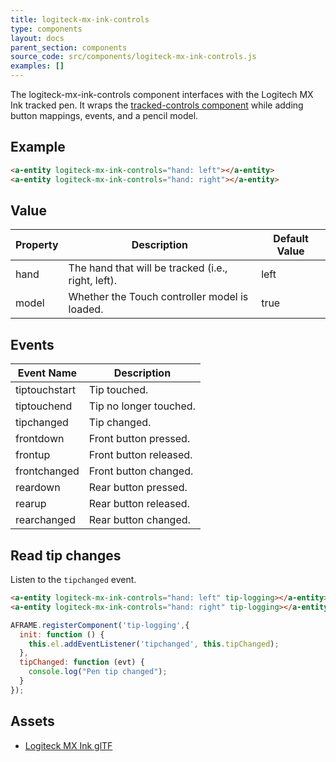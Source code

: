 ```yaml
---
title: logiteck-mx-ink-controls
type: components
layout: docs
parent_section: components
source_code: src/components/logiteck-mx-ink-controls.js
examples: []
---
```


[trackedcontrols]: ./tracked-controls.md

The logiteck-mx-ink-controls component interfaces with the Logitech MX Ink tracked pen. It
wraps the [tracked-controls component][trackedcontrols] while adding button
mappings, events, and a pencil model.

## Example

```html
<a-entity logiteck-mx-ink-controls="hand: left"></a-entity>
<a-entity logiteck-mx-ink-controls="hand: right"></a-entity>
```

## Value

| Property             | Description                                        | Default Value        |
|----------------------|----------------------------------------------------|----------------------|
| hand                 | The hand that will be tracked (i.e., right, left). | left                 |
| model                | Whether the Touch controller model is loaded.      | true                 |

## Events

| Event Name           | Description                       |
| ----------           | -----------                       |
| tiptouchstart        | Tip touched.                      |
| tiptouchend          | Tip no longer touched.            |
| tipchanged           | Tip changed.                      |
| frontdown            | Front button pressed.             |
| frontup              | Front button released.            |
| frontchanged         | Front button changed.             |
| reardown             | Rear button pressed.              |
| rearup               | Rear button released.             |
| rearchanged          | Rear button changed.              |

## Read tip changes

Listen to the `tipchanged` event.

```html
<a-entity logiteck-mx-ink-controls="hand: left" tip-logging></a-entity>
<a-entity logiteck-mx-ink-controls="hand: right" tip-logging></a-entity>
```

```javascript
AFRAME.registerComponent('tip-logging',{
  init: function () {
    this.el.addEventListener('tipchanged', this.tipChanged);
  },
  tipChanged: function (evt) {
    console.log("Pen tip changed");
  }
});
```

## Assets

- [Logiteck MX Ink glTF](https://cdn.aframe.io/controllers/logitech/logitech-mx-ink.glb)

